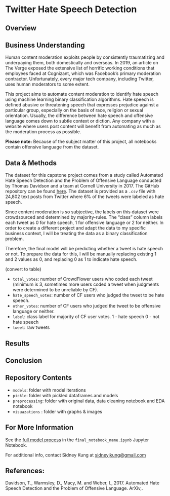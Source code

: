 # Twitter Hate Speech Detection

## Overview


## Business Understanding

Human content moderation exploits people by consistently traumatizing and underpaying them, both domestically and overseas. In 2019, an article on The Verge exposed the extensive list of horrific working conditions that employees faced at Cognizant, which was Facebook’s primary moderation contractor. Unfortunately, every major tech company, including Twitter, uses human moderators to some extent. 

This project aims to automate content moderation to identify hate speech using machine learning binary classification algorithms. Hate speech is defined abusive or threatening speech that expresses prejudice against a particular group, especially on the basis of race, religion or sexual orientation. Usually, the difference between hate speech and offensive language comes down to subtle context or diction. Any company with a website where users post content will benefit from automating as much as the moderation process as possible.

**Please note:** Because of the subject matter of this project, all notebooks contain offensive language from the dataset.

## Data & Methods

The dataset for this capstone project comes from a study called Automated Hate Speech Detection and the Problem of Offensive Language  conducted by Thomas Davidson and a team at Cornell University in 2017. The GitHub repository can be found [here](). The dataset is provided as a `.csv` file with 24,802 text posts from Twitter where 6% of the tweets were labeled as hate speech. 

Since content moderation is so subjective, the labels on this dataset were crowdsourced and determined by majority-rules. The “class” column labels each tweet as 0 for hate speech, 1 for offensive language or 2 for neither. In order to create a different project and adapt the data to my specific business context, I will be treating the data as a binary classification problem. 

Therefore, the final model will be predicting whether a tweet is hate speech or not. To prepare the data for this, I will be manually replacing existing 1 and 2 values as 0, and replacing 0 as 1 to indicate hate speech.

(convert to table)
- `total_votes`: number of CrowdFlower users who coded each tweet (minimum is 3, sometimes more users coded a tweet when judgments were determined to be unreliable by CF).
- `hate_speech_votes`: number of CF users who judged the tweet to be hate speech.
- `other_votes`: number of CF users who judged the tweet to be offensive language or neither.
- `label`: class label for majority of CF user votes. 1 - hate speech 0 - not hate speech
- `tweet`: raw tweets

## Results


## Conclusion


## Repository Contents

- `models`: folder with model iterations
- `pickle`: folder with pickled dataframes and models
- `preprocessing`: folder with original data, data cleaning notebook and EDA notebook
- `visuazations` : folder with graphs & images

## For More Information

See the [full model process](link) in the `final_notebook_name.ipynb` Jupyter Notebook.

For additional info, contact Sidney Kung at sidneyjkung@gmail.com

## References:

Davidson, T., Warmsley, D., Macy, M. and Weber, I., 2017. Automated Hate Speech Detection and the Problem of Offensive Language. ArXiv,.
